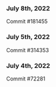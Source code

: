 ### July 8th, 2022

Commit #181455

### July 5th, 2022

Commit #314353


### July 4th, 2022

Commit #72281
